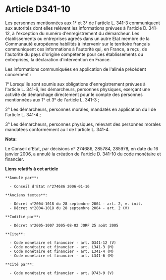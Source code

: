 # Article D341-10

Les personnes mentionnées aux 1° et 3° de l'article L. 341-3 communiquent aux autorités dont elles relèvent les informations
prévues à l'article D. 341-12, à l'exception du numéro d'enregistrement du démarcheur. Les établissements ou entreprises
agréés dans un autre Etat membre de la Communauté européenne habilités à intervenir sur le territoire français communiquent
ces informations à l'autorité qui, en France, a reçu, de l'autorité du pays d'origine compétente pour ces établissements ou
entreprises, la déclaration d'intervention en France.

Les informations communiquées en application de l'alinéa précédent concernent :

1° Lorsqu'ils sont soumis aux obligations d'enregistrement prévues à l'article L. 341-6, les démarcheurs, personnes
physiques, exerçant une activité de démarchage directement pour le compte des personnes mentionnées aux 1° et 3° de l'article
L. 341-3 ;

2° Les démarcheurs, personnes morales, mandatés en application du I de l'article L. 341-4 ;

3° Les démarcheurs, personnes physiques, relevant des personnes morales mandatées conformément au I de l'article L. 341-4.

**Nota:**

Le Conseil d'Etat, par décisions n°  274686, 285784, 285978, en date du 16 janvier 2006, a annulé la création de l'article D.
341-10 du code monétaire et financier.

**Liens relatifs à cet article**

	**Annulé par**:

	  - Conseil d'Etat n°274686 2006-01-16

	**Anciens textes**:

	  - Décret n°2004-1018 du 28 septembre 2004 - art. 2, v. init.
	  - Décret n°2004-1018 du 28 septembre 2004 - art. 2 (V)

	**Codifié par**:

	  - Décret n°2005-1007 2005-08-02 JORF 25 août 2005

	**Cite**:

	  - Code monétaire et financier - art. D341-12 (V)
	  - Code monétaire et financier - art. L341-3 (M)
	  - Code monétaire et financier - art. L341-4 (M)
	  - Code monétaire et financier - art. L341-6 (M)

	**Cité par**:

	  - Code monétaire et financier - art. D743-9 (V)
